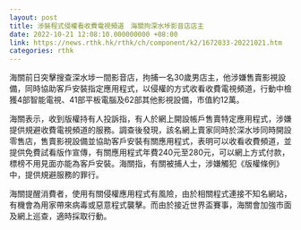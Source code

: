 ```yaml
---
layout: post
title: 涉裝程式侵權看收費電視頻道　海關拘深水埗影音店店主
date: 2022-10-21 12:08:10.000000000 +08:00
link: https://news.rthk.hk/rthk/ch/component/k2/1672033-20221021.htm
categories: rthk
---
```


海關前日突擊搜查深水埗一間影音店，拘捕一名30歲男店主，他涉嫌售賣影視設備，同時協助客戶安裝指定應用程式，以侵權的方式收看收費電視頻道，行動中檢獲4部智能電視、41部平板電腦及62部其他影視設備，巿值約12萬。

海關表示，收到版權持有人投訴指，有人於網上開設帳戶售賣特定應用程式，涉嫌提供規避收費電視頻道的服務。調查後發現，該名網上賣家同時於深水埗同時開設零售店，售賣影視設備並協助客戶安裝有關應用程式，表明可以收看收費頻道，並提供免費試看版作宣傳，有關應用程式年費240元至280元，可以網上方式付款，標榜不用見面亦能為客戶安裝。海關指，有關被捕人士，涉嫌觸犯《版權條例》中，提供規避服務的罪行。

海關提醒消費者，使用有關侵權應用程式有風險，由於相關程式連接不知名網站，有機會為用家帶來病毒或惡意程式襲擊。而由於接近世界盃賽事，海關會加強巿面及網上巡查，適時採取行動。
